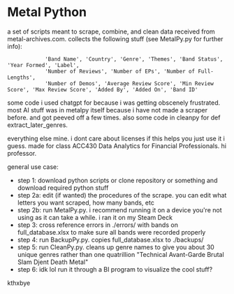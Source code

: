 # Metal Python
 
a set of scripts meant to scrape, combine, and clean data received from metal-archives.com. collects the following stuff (see MetalPy.py for further info): 

                'Band Name', 'Country', 'Genre', 'Themes', 'Band Status', 'Year Formed', 'Label',
                'Number of Reviews', 'Number of EPs', 'Number of Full-Lengths',
                'Number of Demos', 'Average Review Score', 'Min Review Score', 'Max Review Score', 'Added By', 'Added On', 'Band ID'

some code i used chatgpt for because i was getting obscenely frustrated. most AI stuff was in metalpy itself because i have not made a scraper before. and got peeved off a few times. also some code in cleanpy for def extract_later_genres. 

everything else mine. i dont care about licenses if this helps you just use it i guess. made for class ACC430 Data Analytics for Financial Professionals. hi professor.

general use case: 
- step 1: download python scripts or clone repository or something and download required python stuff
- step 2a: edit (if wanted) the procedures of the scrape. you can edit what letters you want scraped, how many bands, etc
- step 2b: run MetalPy.py. i recommend running it on a device you're not using as it can take a while. i ran it on my Steam Deck
- step 3: cross reference errors in ./errors/ with bands on full_database.xlsx to make sure all bands were recorded properly
- step 4: run BackupPy.py. copies full_database.xlsx to ./backups/
- step 5: run CleanPy.py. cleans up genre names to give you about 30 unique genres rather than one quatrillion "Technical Avant-Garde Brutal Slam Djent Death Metal"
- step 6: idk lol run it through a BI program to visualize the cool stuff?

kthxbye
